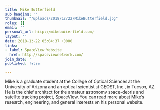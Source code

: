 ```yaml
---
title: Mike Butterfield
sub_heading: ''
thumbnail: "/uploads/2018/12/22/MikeButterfield.jpg"
roles: []
email: ''
personal_url: http://mikebutterfield.com/
layout: ''
date: 2018-12-22 05:04:37 +0000
links:
- label: SpaceView Website
  href: http://spaceviewnetwork.com/
join_date: ''
published: false

---
```

Mike is a graduate student at the College of Optical Sciences at the University of Arizona and an optical scientist at GEOST, Inc., in Tucson, AZ. He is the chief architect for the amateur astronomy space-debris and satellite tracking project, SpaceView. You can read more about Mike’s research, engineering, and general interests on his personal website.